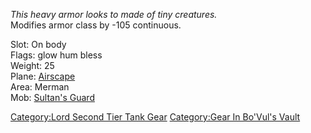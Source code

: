 *This heavy armor looks to made of tiny creatures.*  
Modifies armor class by -105 continuous.

Slot: On body  
Flags: glow hum bless  
Weight: 25  
Plane: [Airscape](:Category:Airscape "wikilink")  
Area: Merman  
Mob: [Sultan's Guard](Sultan's_Guard "wikilink")  

[Category:Lord Second Tier Tank
Gear](Category:Lord_Second_Tier_Tank_Gear "wikilink") [Category:Gear In
Bo'Vul's Vault](Category:Gear_In_Bo'Vul's_Vault "wikilink")
